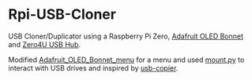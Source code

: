 # Rpi-USB-Cloner
  USB Cloner/Duplicator using a Raspberry Pi Zero, [Adafruit OLED Bonnet](https://www.adafruit.com/product/3531) and [Zero4U USB Hub](https://www.adafruit.com/product/3298).
  
  Modified [Adafruit_OLED_Bonnet_menu](https://github.com/W5DMH/Adafruit_OLED_Bonnet_menu) for a menu and used [mount.py](https://github.com/Vallentin/mount.py) to interact with USB drives and inspired by [usb-copier](https://github.com/lukehutch/usb-copier).
